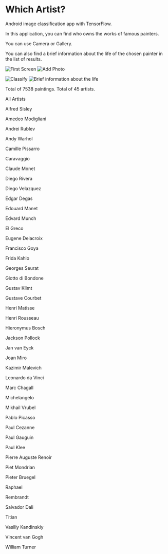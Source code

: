 # Which Artist?

Android image classification app with TensorFlow.

In this application, you can find who owns the works of famous painters.

You can use Camera or Gallery.

You can also find a brief information about the life of the chosen painter in the list of results.

![First Screen](https://github.com/okarakas/Which-Artist/blob/main/screenshots/1.jpeg?raw=true) ![Add Photo](https://github.com/okarakas/Which-Artist/blob/main/screenshots/2.jpeg?raw=true)

![Classify](https://github.com/okarakas/Which-Artist/blob/main/screenshots/3.jpeg?raw=true) ![Brief information about the life](https://github.com/okarakas/Which-Artist/blob/main/screenshots/3.jpeg?raw=true)

Total of 7538 paintings.
Total of 45 artists.




All Artists

Alfred Sisley

Amedeo Modigliani

Andrei Rublev

Andy Warhol

Camille Pissarro

Caravaggio

Claude Monet

Diego Rivera

Diego Velazquez

Edgar Degas

Edouard Manet

Edvard Munch

El Greco

Eugene Delacroix

Francisco Goya

Frida Kahlo

Georges Seurat

Giotto di Bondone

Gustav Klimt

Gustave Courbet

Henri Matisse

Henri Rousseau

Hieronymus Bosch

Jackson Pollock

Jan van Eyck

Joan Miro

Kazimir Malevich

Leonardo da Vinci

Marc Chagall

Michelangelo

Mikhail Vrubel

Pablo Picasso

Paul Cezanne

Paul Gauguin

Paul Klee

Pierre Auguste Renoir

Piet Mondrian

Pieter Bruegel

Raphael

Rembrandt

Salvador Dali

Titian

Vasiliy Kandinskiy

Vincent van Gogh

William Turner
